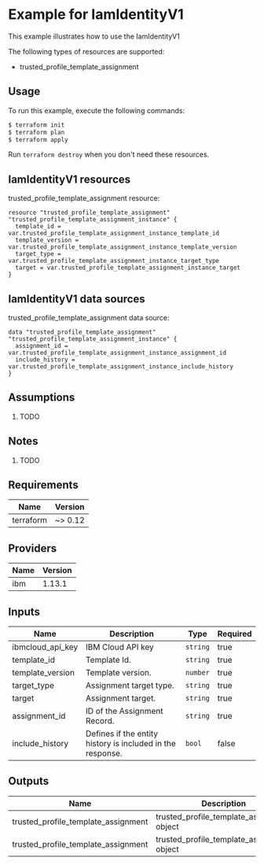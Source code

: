 # Example for IamIdentityV1

This example illustrates how to use the IamIdentityV1

The following types of resources are supported:

* trusted_profile_template_assignment

## Usage

To run this example, execute the following commands:

```bash
$ terraform init
$ terraform plan
$ terraform apply
```

Run `terraform destroy` when you don't need these resources.


## IamIdentityV1 resources

trusted_profile_template_assignment resource:

```hcl
resource "trusted_profile_template_assignment" "trusted_profile_template_assignment_instance" {
  template_id = var.trusted_profile_template_assignment_instance_template_id
  template_version = var.trusted_profile_template_assignment_instance_template_version
  target_type = var.trusted_profile_template_assignment_instance_target_type
  target = var.trusted_profile_template_assignment_instance_target
}
```

## IamIdentityV1 data sources

trusted_profile_template_assignment data source:

```hcl
data "trusted_profile_template_assignment" "trusted_profile_template_assignment_instance" {
  assignment_id = var.trusted_profile_template_assignment_instance_assignment_id
  include_history = var.trusted_profile_template_assignment_instance_include_history
}
```

## Assumptions

1. TODO

## Notes

1. TODO

## Requirements

| Name | Version |
|------|---------|
| terraform | ~> 0.12 |

## Providers

| Name | Version |
|------|---------|
| ibm | 1.13.1 |

## Inputs

| Name | Description | Type | Required |
|------|-------------|------|---------|
| ibmcloud\_api\_key | IBM Cloud API key | `string` | true |
| template_id | Template Id. | `string` | true |
| template_version | Template version. | `number` | true |
| target_type | Assignment target type. | `string` | true |
| target | Assignment target. | `string` | true |
| assignment_id | ID of the Assignment Record. | `string` | true |
| include_history | Defines if the entity history is included in the response. | `bool` | false |

## Outputs

| Name | Description |
|------|-------------|
| trusted_profile_template_assignment | trusted_profile_template_assignment object |
| trusted_profile_template_assignment | trusted_profile_template_assignment object |
